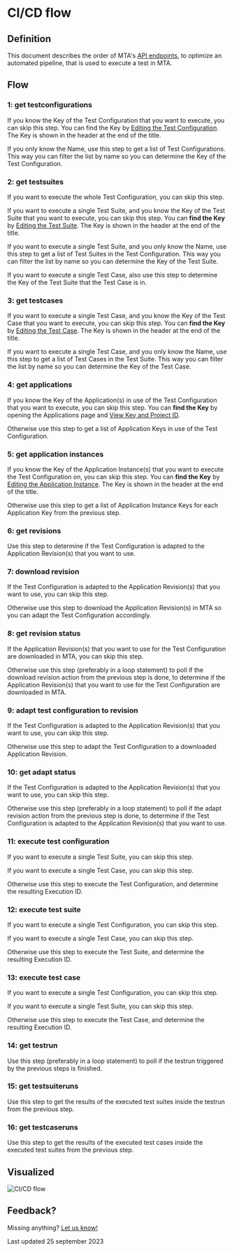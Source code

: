 # CI/CD flow

## Definition

This document describes the order of MTA's [API endpoints](../../api), to optimize an automated pipeline, that is used to execute a test in MTA. 

## Flow

### 1: get testconfigurations

If you know the Key of the Test Configuration that you want to execute, you can skip this step. You can find the Key by [Editing the Test Configuration](../../test-configuration#edit-a-test-configuration). The Key is shown in the header at the end of the title.

If you only know the Name, use this step to get a list of Test Configurations. This way you can filter the list by name so you can determine the Key of the Test Configuration.

### 2: get testsuites

If you want to execute the whole Test Configuration, you can skip this step.

If you want to execute a single Test Suite, and you know the Key of the Test Suite that you want to execute, you can skip this step. You can **find the Key** by [Editing the Test Suite](../../test-suite#edit-a-test-suite). The Key is shown in the header at the end of the title.

If you want to execute a single Test Suite, and you only know the Name, use this step to get a list of Test Suites in the Test Configuration. This way you can filter the list by name so you can determine the Key of the Test Suite.

If you want to execute a single Test Case, also use this step to determine the Key of the Test Suite that the Test Case is in. 

### 3: get testcases

If you want to execute a single Test Case, and you know the Key of the Test Case that you want to execute, you can skip this step. You can **find the Key** by [Editing the Test Case](../../test-suite#edit-a-test-case). The Key is shown in the header at the end of the title.

If you want to execute a single Test Case, and you only know the Name, use this step to get a list of Test Cases in the Test Suite. This way you can filter the list by name so you can determine the Key of the Test Case.

### 4: get applications

If you know the Key of the Application(s) in use of the Test Configuration that you want to execute, you can skip this step. You can **find the Key** by opening the Applications page and [View Key and Project ID](../../application#view-key-and-project-id). 

Otherwise use this step to get a list of Application Keys in use of the Test Configuration.

### 5: get application instances

If you know the Key of the Application Instance(s) that you want to execute the Test Configuration on, you can skip this step. You can **find the Key** by [Editing the Application Instance](../../application-instance#edit-an-application-instance). The Key is shown in the header at the end of the title.

Otherwise use this step to get a list of Application Instance Keys for each Application Key from the previous step.

### 6: get revisions

Use this step to determine if the Test Configuration is adapted to the Application Revision(s) that you want to use.

### 7: download revision

If the Test Configuration is adapted to the Application Revision(s) that you want to use, you can skip this step. 

Otherwise use this step to download the Application Revision(s) in MTA so you can adapt the Test Configuration accordingly.

### 8: get revision status

If the Application Revision(s) that you want to use for the Test Configuration are downloaded in MTA, you can skip this step.

Otherwise use this step (preferably in a loop statement) to poll if the download revision action from the previous step is done, to determine if the Application Revision(s) that you want to use for the Test Configuration are downloaded in MTA.

### 9: adapt test configuration to revision

If the Test Configuration is adapted to the Application Revision(s) that you want to use, you can skip this step.

Otherwise use this step to adapt the Test Configuration to a downloaded Application Revision.

### 10: get adapt status

If the Test Configuration is adapted to the Application Revision(s) that you want to use, you can skip this step. 

Otherwise use this step (preferably in a loop statement) to poll if the adapt revision action from the previous step is done, to determine if the Test Configuration is adapted to the Application Revision(s) that you want to use.

### 11: execute test configuration

If you want to execute a single Test Suite, you can skip this step.

If you want to execute a single Test Case, you can skip this step.

Otherwise use this step to execute the Test Configuration, and determine the resulting Execution ID.

### 12: execute test suite

If you want to execute a single Test Configuration, you can skip this step.

If you want to execute a single Test Case, you can skip this step.

Otherwise use this step to execute the Test Suite, and determine the resulting Execution ID.

### 13: execute test case

If you want to execute a single Test Configuration, you can skip this step.

If you want to execute a single Test Suite, you can skip this step.

Otherwise use this step to execute the Test Case, and determine the resulting Execution ID.

### 14: get testrun

Use this step (preferably in a loop statement) to poll if the testrun triggered by the previous steps is finished.

### 15: get testsuiteruns

Use this step to get the results of the executed test suites inside the testrun from the previous step.

### 16: get testcaseruns

Use this step to get the results of the executed test cases inside the executed test suites from the previous step.

## Visualized

![CI/CD flow](images/cicdflow.png)

## Feedback?
Missing anything? [Let us know!](mailto:support@menditect.com)

Last updated 25 september 2023
